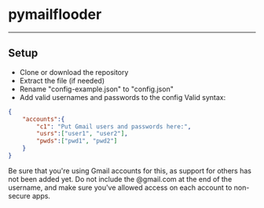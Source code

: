 # pymailflooder
---
## Setup
- Clone or download the repository
- Extract the file (if needed)
- Rename "config-example.json" to "config.json"
- Add valid usernames and passwords to the config
Valid syntax:
``` json
{
    "accounts":{
        "c1": "Put Gmail users and passwords here:",
        "usrs":["user1", "user2"],
        "pwds":["pwd1", "pwd2"]
    }
}
```
Be sure that you're using Gmail accounts for this, as support for others has not been added yet. Do not include the @gmail.com at the end of the username, and make sure you've allowed access on each account to non-secure apps.